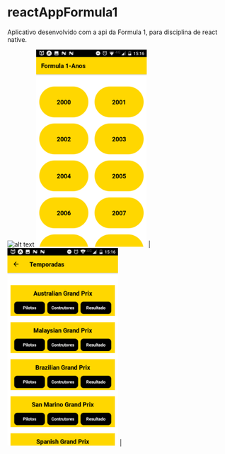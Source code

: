 # reactAppFormula1
Aplicativo desenvolvido com a api da Formula 1, para disciplina de react native.


![alt text]()
<img src="https://github.com/manassesV/reactAppFormula1/blob/master/Screenshot_20190623-151603.png" width="250"> | 
<img src="https://github.com/manassesV/reactAppFormula1/blob/master/Screenshot_20190623-151629.png" width="250"> |
